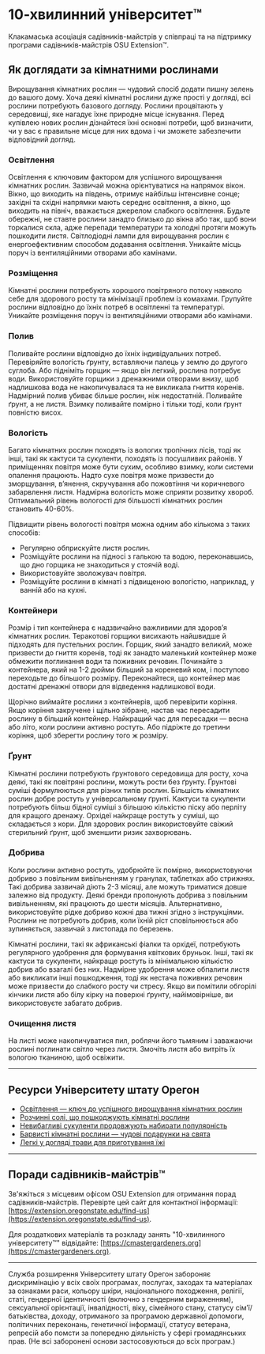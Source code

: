 # 10-хвилинний університет™

Клакамаська асоціація садівників-майстрів у співпраці та на підтримку програми садівників-майстрів OSU Extension™.

## Як доглядати за кімнатними рослинами

Вирощування кімнатних рослин — чудовий спосіб додати пишну зелень до вашого дому. Хоча деякі кімнатні рослини дуже прості у догляді, всі рослини потребують базового догляду. Рослини процвітають у середовищі, яке нагадує їхнє природне місце існування. Перед купівлею нових рослин дізнайтеся їхні основні потреби, щоб визначити, чи у вас є правильне місце для них вдома і чи зможете забезпечити відповідний догляд.

### Освітлення

Освітлення є ключовим фактором для успішного вирощування кімнатних рослин. Зазвичай можна орієнтуватися на напрямок вікон. Вікно, що виходить на південь, отримує найбільш інтенсивне сонце; західні та східні напрямки мають середнє освітлення, а вікно, що виходить на північ, вважається джерелом слабкого освітлення. Будьте обережні, не ставте рослини занадто близько до вікна або так, щоб вони торкалися скла, адже перепади температури та холодні протяги можуть пошкодити листя. Світлодіодні лампи для вирощування рослин є енергоефективним способом додавання освітлення. Уникайте місць поруч із вентиляційними отворами або камінами.

### Розміщення

Кімнатні рослини потребують хорошого повітряного потоку навколо себе для здорового росту та мінімізації проблем із комахами. Групуйте рослини відповідно до їхніх потреб в освітленні та температурі. Уникайте розміщення поруч із вентиляційними отворами або камінами.

### Полив

Поливайте рослини відповідно до їхніх індивідуальних потреб. Перевіряйте вологість ґрунту, вставляючи палець у землю до другого суглоба. Або підніміть горщик — якщо він легкий, рослина потребує води. Використовуйте горщики з дренажними отворами внизу, щоб надлишкова вода не накопичувалася та не викликала гниття коренів. Надмірний полив убиває більше рослин, ніж недостатній. Поливайте ґрунт, а не листя. Взимку поливайте помірно і тільки тоді, коли ґрунт повністю висох.

### Вологість

Багато кімнатних рослин походять із вологих тропічних лісів, тоді як інші, такі як кактуси та сукуленти, походять із посушливих районів. У приміщеннях повітря може бути сухим, особливо взимку, коли системи опалення працюють. Надто сухе повітря може призвести до зморщування, в’янення, скручування або пожовтіння чи коричневого забарвлення листя. Надмірна вологість може сприяти розвитку хвороб. Оптимальний рівень вологості для більшості кімнатних рослин становить 40-60%.

Підвищити рівень вологості повітря можна одним або кількома з таких способів:
- Регулярно обприскуйте листя рослин.
- Розміщуйте рослини на підносі з галькою та водою, переконавшись, що дно горщика не знаходиться у стоячій воді.
- Використовуйте зволожувач повітря.
- Розміщуйте рослини в кімнаті з підвищеною вологістю, наприклад, у ванній або на кухні.

### Контейнери

Розмір і тип контейнера є надзвичайно важливими для здоров’я кімнатних рослин. Теракотові горщики висихають найшвидше й підходять для пустельних рослин. Горщик, який занадто великий, може призвести до гниття коренів, тоді як занадто маленький контейнер може обмежити поглинання води та поживних речовин. Починайте з контейнера, який на 1-2 дюйми більший за кореневий ком, і поступово переходьте до більшого розміру. Переконайтеся, що контейнер має достатні дренажні отвори для відведення надлишкової води.

Щорічно виймайте рослини з контейнерів, щоб перевірити коріння. Якщо коріння закручене і щільно зібране, настав час пересадити рослину в більший контейнер. Найкращий час для пересадки — весна або літо, коли рослини активно ростуть. Або підріжте до третини коріння, щоб зберегти рослину того ж розміру.

### Ґрунт

Кімнатні рослини потребують ґрунтового середовища для росту, хоча деякі, такі як повітряні рослини, можуть рости без ґрунту. Ґрунтові суміші формулюються для різних типів рослин. Більшість кімнатних рослин добре ростуть у універсальному ґрунті. Кактуси та сукуленти потребують більш бідної суміші з більшою кількістю піску або перліту для кращого дренажу. Орхідеї найкраще ростуть у суміші, що складається з кори. Для здорових рослин використовуйте свіжий стерильний ґрунт, щоб зменшити ризик захворювань.

### Добрива

Коли рослини активно ростуть, удобрюйте їх помірно, використовуючи добриво з повільним вивільненням у гранулах, таблетках або стрижнях. Такі добрива зазвичай діють 2-3 місяці, але можуть триматися довше залежно від продукту. Деякі бренди пропонують добрива з повільним вивільненням, які працюють до шести місяців. Альтернативно, використовуйте рідке добриво кожні два тижні згідно з інструкціями. Рослини не потребують добрив, коли їхній ріст сповільнюється або зупиняється, зазвичай з листопада по березень.

Кімнатні рослини, такі як африканські фіалки та орхідеї, потребують регулярного удобрення для формування квіткових бруньок. Інші, такі як кактуси та сукуленти, найкраще ростуть із мінімальною кількістю добрив або взагалі без них. Надмірне удобрення може обпалити листя або викликати інші пошкодження, тоді як нестача поживних речовин може призвести до слабкого росту чи стресу. Якщо ви помітили обгорілі кінчики листя або білу кірку на поверхні ґрунту, найімовірніше, ви використовуєте забагато добрив.

### Очищення листя

На листі може накопичуватися пил, роблячи його тьмяним і заважаючи рослині поглинати світло через листя. Змочіть листя або витріть їх вологою тканиною, щоб освіжити.

---

## Ресурси Університету штату Орегон

- [Освітлення — ключ до успішного вирощування кімнатних рослин](https://extension.oregonstate.edu/news/light-exposure-key-growing-successful-houseplants)
- [Розчинні солі, що пошкоджують кімнатні рослини](https://extension.oregonstate.edu/news/soluble-salts-damaging-houseplants)
- [Невибагливі сукуленти продовжують набирати популярність](https://extension.oregonstate.edu/news/carefree-succulents-continue-grow-popularity)
- [Барвисті кімнатні рослини — чудові подарунки на свята](https://extension.oregonstate.edu/news/colorful-indoor-plants-make-delightful-gifts-holidays)
- [Легкі у догляді трави для приготування їжі](https://extension.oregonstate.edu/news/pot-table-easy-indoor-herbs-spice-cooking)

---

## Поради садівників-майстрів™

Зв'яжіться з місцевим офісом OSU Extension для отримання порад садівників-майстрів. Перевірте цей сайт для контактної інформації: [https://extension.oregonstate.edu/find-us](https://extension.oregonstate.edu/find-us).

Для роздаткових матеріалів та розкладу занять "10-хвилинного університету™" відвідайте: [https://cmastergardeners.org](https://cmastergardeners.org).

---

Служба розширення Університету штату Орегон забороняє дискримінацію у всіх своїх програмах, послугах, заходах та матеріалах за ознаками раси, кольору шкіри, національного походження, релігії, статі, гендерної ідентичності (включно з гендерним вираженням), сексуальної орієнтації, інвалідності, віку, сімейного стану, статусу сім’ї/батьківства, доходу, отриманого за програмою державної допомоги, політичних переконань, генетичної інформації, статусу ветерана, репресій або помсти за попередню діяльність у сфері громадянських прав. (Не всі заборонені основи застосовуються до всіх програм.)